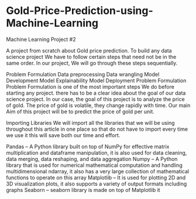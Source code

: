 # Gold-Price-Prediction-using-Machine-Learning
Machine Learning Project #2

A project from scratch about Gold price prediction. To build any data science project We have to follow certain steps that need not be in the same order. In our project, We will go through these steps sequentially.

Problem Formulation 
Data preprocessing 
Data wrangling
Model Development
Model Explainability
Model Deployment
Problem Formulation
Problem Formulation is one of the most important steps We do before starting any project. there has to be a clear idea about the goal of our data science project. In our case, the goal of this project is to analyze the price of gold. The price of gold is volatile, they change rapidly with time. Our main Aim of this project will be to predict the price of gold per unit. 

Importing Libraries 
We will import all the libraries that we will be using throughout this article in one place so that do not have to import every time we use it this will save both our time and effort.

Pandas – A Python library built on top of NumPy for effective matrix multiplication and dataframe manipulation, it is also used for data cleaning, data merging, data reshaping, and data aggregation 
Numpy – A Python library that is used for numerical mathematical computation and handling multidimensional ndarray, it also has a very large collection of mathematical functions to operate on this array 
Matplotlib – It is used for plotting 2D and 3D visualization plots, it also supports a variety of output formats including graphs 
Seaborn – seaborn library is made on top of Matplotlib it
  
